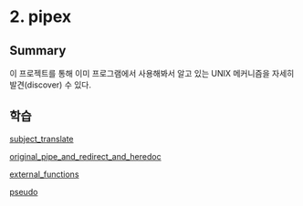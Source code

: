 # 2. pipex

## Summary
이 프로젝트를 통해 이미 프로그램에서 사용해봐서 알고 있는 UNIX 메커니즘을 자세히 발견(discover) 수 있다.

## 학습
[subject_translate](readme_child/subject_translate.md)

[original_pipe_and_redirect_and_heredoc](readme_child/original_pipe_and_redirect_and_heredoc.md)

[external_functions](readme_child/external_functions.md)

[pseudo](readme_child/pseudo.md)
